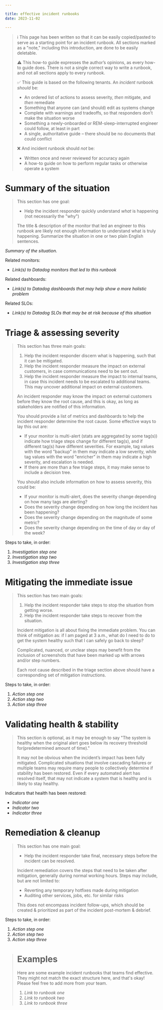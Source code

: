 ```yaml
---

title: effective incident runbooks
date: 2023-11-02

---
```


> ℹ️ This page has been written so that it can be easily copied/pasted to serve as a starting point for an incident runbook. All sections marked as a "note," including this introduction, are done to be easily deletable.
>
> ⚠️ This how-to guide expresses the author’s opinions, as every how-to guide does. There is not a single correct way to write a runbook, and not all sections apply to every runbook.
>
> ✅ This guide is based on the following tenants. An _incident_ runbook _should_ be:
>
> - An ordered list of actions to assess severity, _then_ mitigate, and _then_ remediate
> - Something that anyone can (and should) edit as systems change
> - Complete with warnings and tradeoffs, so that responders don’t make the situation worse
> - Something a newly-onboarded or REM-sleep-interrupted engineer could follow, at least in part
> - A single, authoritative guide – there should be no documents that could conflict
>
> ❌ And incident runbook should _not_ be:
>
> - Written once and never reviewed for accuracy again
> - A how-to guide on how to perform regular tasks or otherwise operate a system

# Summary of the situation

> This section has one goal:
>
> - Help the incident responder quickly understand _what_ is happening (not necessarily the "why")
>
> The title & description of the monitor that led an engineer to this runbook are likely not enough information to understand what is truly happening. Summarize the situation in one or two plain English sentences.

_Summary of the situation._

Related monitors:

- _Link(s) to Datadog monitors that led to this runbook_

Related dashboards:

- _Link(s) to Datadog dashboards that may help show a more holistic problem_

Related SLOs:

- _Link(s) to Datadog SLOs that may be at risk because of this situation_

# Triage & assessing severity

> This section has three main goals:
>
> 1. Help the incident responder discern what is happening, such that it can be mitigated.
> 2. Help the incident responder measure the impact on external customers, in case communications need to be sent out.
> 3. Help the incident responder measure the impact to internal teams, in case this incident needs to be escalated to additional teams. This may uncover additional impact on external customers.
>
> An incident responder may know the impact on external customers before they know the root cause, and this is okay, as long as stakeholders are notified of this information.
>
> You should provide a list of metrics and dashboards to help the incident responder determine the root cause. Some effective ways to lay this out are:
>
> - If your monitor is multi-alert (stats are aggregated by some tag(s)) indicate how triage steps change for different tag(s), and if different tag(s) have different severities. For example, tag values with the word "backup" in them may indicate a low severity, while tag values with the word "enricher" in them may indicate a high severity, and escalation is needed.
> - If there are more than a few triage steps, it may make sense to include a decision tree.
>
> You should also include information on how to assess severity, this could be:
>
> - If your monitor is multi-alert, does the severity change depending on how many tags are alerting?
> - Does the severity change depending on how long the incident has been happening?
> - Does the severity change depending on the magnitude of some metric?
> - Does the severity change depending on the time of day or day of the week?

Steps to take, in order:

1.  _Investigation step one_
2.  _Investigation step two_
3.  _Investigation step three_

# Mitigating the immediate issue

> This section has two main goals:
>
> 1.  Help the incident responder take steps to stop the situation from getting worse.
> 2.  Help the incident responder take steps to recover from the situation.
>
> Incident mitigation is all about fixing the immediate problem. You can think of mitigation as: if I am paged at 3 a.m., what do I need to do to get the system healthy such that I can safely go back to sleep?
>
> Complicated, nuanced, or unclear steps may benefit from the inclusion of screenshots that have been marked up with arrows and/or step numbers.
>
> Each root cause described in the triage section above should have a corresponding set of mitigation instructions.

Steps to take, in order:

1.  _Action step one_
2.  _Action step two_
3.  _Action step three_

# Validating health & stability

> This section is optional, as it may be enough to say "The system is healthy when the original alert goes below its recovery threshold for(predetermined amount of time)."
>
> It may not be obvious when the incident’s impact has been fully mitigated. Complicated situations that involve cascading failures or multiple teams may require many people to collectively determine if stability has been restored. Even if every automated alert has resolved itself, that may not indicate a system that is healthy and is likely to stay healthy.

Indicators that health has been restored:

- _Indicator one_
- _Indicator two_
- _Indicator three_

# Remediation & cleanup

> This section has one main goal:
>
> - Help the incident responder take final, necessary steps before the incident can be resolved.
>
> Incident remediation covers the steps that need to be taken after mitigation, generally during normal working hours. Steps may include, but are not limited to:
>
> - Reverting any temporary hotfixes made during mitigation
> - Auditing other services, jobs, etc. for similar risks
>
> This does not encompass incident follow-ups, which should be created & prioritized as part of the incident post-mortem & debrief.

Steps to take, in order:

1.  _Action step one_
2.  _Action step two_
3.  _Action step three_

> # Examples
>
> Here are some example incident runbooks that teams find effective. They might not match the exact structure here, and that's okay! Please feel free to add more from your team.
>
> 1. _Link to runbook one_
> 2. _Link to runbook two_
> 3. _Link to runbook three_
